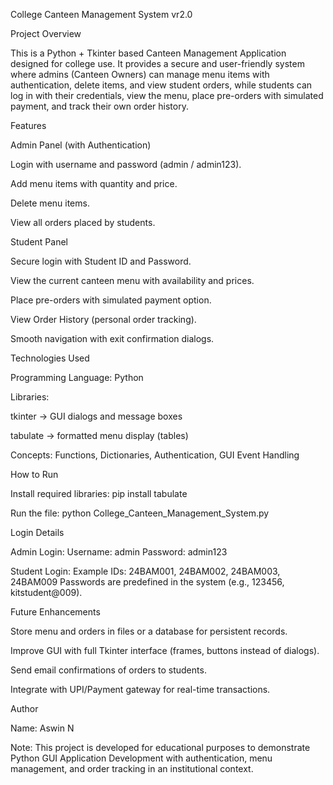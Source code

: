 College Canteen Management System vr2.0

Project Overview

This is a Python + Tkinter based Canteen Management Application designed for college use. It provides a secure and user-friendly system where admins (Canteen Owners) can manage menu items with authentication, delete items, and view student orders, while students can log in with their credentials, view the menu, place pre-orders with simulated payment, and track their own order history.

Features

Admin Panel (with Authentication)

Login with username and password (admin / admin123).

Add menu items with quantity and price.

Delete menu items.

View all orders placed by students.

Student Panel

Secure login with Student ID and Password.

View the current canteen menu with availability and prices.

Place pre-orders with simulated payment option.

View Order History (personal order tracking).

Smooth navigation with exit confirmation dialogs.

Technologies Used

Programming Language: Python

Libraries:

tkinter → GUI dialogs and message boxes

tabulate → formatted menu display (tables)

Concepts: Functions, Dictionaries, Authentication, GUI Event Handling

How to Run

Install required libraries:
pip install tabulate

Run the file:
python College_Canteen_Management_System.py

Login Details

Admin Login:
Username: admin
Password: admin123

Student Login:
Example IDs: 24BAM001, 24BAM002, 24BAM003, 24BAM009
Passwords are predefined in the system (e.g., 123456, kitstudent@009).

Future Enhancements

Store menu and orders in files or a database for persistent records.

Improve GUI with full Tkinter interface (frames, buttons instead of dialogs).

Send email confirmations of orders to students.

Integrate with UPI/Payment gateway for real-time transactions.

Author

Name: Aswin N

Note: This project is developed for educational purposes to demonstrate Python GUI Application Development with authentication, menu management, and order tracking in an institutional context.
